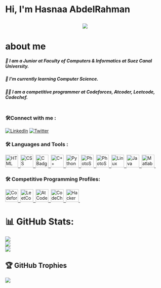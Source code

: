 ###
<div>
<h1>
  Hi, I'm Hasnaa AbdelRahman
  <p align="center">
  <a href="https://github.com/DenverCoder1/readme-typing-svg"><img src="https://readme-typing-svg.herokuapp.com?lines=Welcome+To+My+Github+Profile.;&center=true&width=500&height=50"></a>
</p>

</h1>
</div>

  <h1> about me </h1>
  <h5>🔭 I am a Junior at Faculty of Computers & Informatics at Suez Canal University.</h5>
<h5>🌱 I’m currently learning Computer Science.</h5>
<h5>👨‍💻 I am a competitive programmer at Codeforces, Atcoder, Leetcode, Codechef.</h5>
  </div>


  <div id="badges" align="center">
  <img src="https://komarev.com/ghpvc/?username=HAsNaaAbdelRahman&style=flat-square&color=blue" alt=""/>
</div>

### :hammer_and_wrench:Connect with me :

 [![LinkedIn](https://img.shields.io/badge/LinkedIn-%230077B5.svg?logo=linkedin&logoColor=white)](https://linkedin.com/in/hasnaa-abdelrahman) [![Twitter](https://img.shields.io/badge/Twitter-%231DA1F2.svg?logo=Twitter&logoColor=white)](https://twitter.com/Hasnaa90853053) 


### :hammer_and_wrench: Languages and Tools :

<div>
     <a href="https://en.wikipedia.org/wiki/HTML">
  <img src="https://imgs.search.brave.com/QTj864aK_RiCgNC4dN0gFvT9ZogbjvI4FHKfLWnNiKQ/rs:fit:1200:1200:1/g:ce/aHR0cHM6Ly9jbGlw/Z3JvdW5kLmNvbS9p/bWFnZXMvaHRtbDUt/bG9nby0yLnBuZw" alt="HTML Badge" width="40" height="40"/>&nbsp;
  </a>
    <a href="https://en.wikipedia.org/wiki/CSS">
  <img src="https://imgs.search.brave.com/YoebBBG-pBf4y8JO_L1oz40pAMoVR_6DZDMCM7YzmBA/rs:fit:860:913:1/g:ce/aHR0cHM6Ly9yYXcu/Z2l0aHVidXNlcmNv/bnRlbnQuY29tL2th/ZGlyMDE0L2thZGly/MDE0LmdpdGh1Yi5p/by9tYXN0ZXIvYXNz/ZXRzL2Nzc2xvZ28u/cG5n" alt="CSS Badge" width="40" height="40"/>&nbsp;
  </a>
    <a href="https://www.cprogramming.com/">
  <img src="https://imgs.search.brave.com/0F_ZUf9hNSGGuYhfM55Ru_GF2582L2SiEknUBSxA-HQ/rs:fit:798:928:1/g:ce/aHR0cHM6Ly93d3cu/cGluY2xpcGFydC5j/b20vcGljZGlyL2Jp/Zy8zOTYtMzk2NTg1/N19jLWMtcHJvZ3Jh/bW1pbmctbGFuZ3Vh/Z2UtbG9nby1jbGlw/YXJ0LnBuZw"  alt="C Badge" width="40" height="40"/>&nbsp;
  </a>

  <a href="https://devdocs.io/cpp/">
  <img src="https://imgs.search.brave.com/GkTKVJXE69QDz_NA-yIdlbPL2g3rejHqZIDXg5vK580/rs:fit:1200:1200:1/g:ce/aHR0cHM6Ly9sb2dv/ZGl4LmNvbS9sb2dv/LzExMzc5NDYucG5n" alt="C++ Badge" width="40" height="40"/>&nbsp;
  </a>
   <a href="https://www.python.org/">
  <img src="https://imgs.search.brave.com/vB3rIUOwUdSCy9FquSiK2jlHfO7i8b1KcIbEvkFdqWs/rs:fit:1200:1200:1/g:ce/aHR0cHM6Ly9sb2dv/cy1kb3dubG9hZC5j/b20vd3AtY29udGVu/dC91cGxvYWRzLzIw/MTYvMTAvUHl0aG9u/X2xvZ29faWNvbi5w/bmc" alt="Python Badge" width="40" height="40"/>&nbsp;
  </a>
    <a href="https://www.adobe.com/products/photoshop.html?promoid=RBS7NL7F&mv=other">
  <img src="https://imgs.search.brave.com/kpTHoEvbbE52CAzvzYpv4ImhLnM1i-ihbgcYE4qtd4s/rs:fit:1200:1200:1/g:ce/aHR0cHM6Ly9sb2dv/ZG93bmxvYWQub3Jn/L3dwLWNvbnRlbnQv/dXBsb2Fkcy8yMDE5/LzEwL3Bob3Rvc2hv/cC1sb2dvLTAucG5n" alt="PhotoShop Badge" width="40" height="40"/>&nbsp;
  </a>
    <a href="https://www.adobe.com/products/Illustrator.html?promoid=RBS7NL7F&mv=other">
  <img src="https://imgs.search.brave.com/i8mIxScPAU2RzfinIBRPnc1nTLSZo3EqmyY1Fh-uDWE/rs:fit:768:768:1/g:ce/aHR0cHM6Ly93d3cu/c2V0dXRlY2guY29t/L3dwLWNvbnRlbnQv/dXBsb2Fkcy8yMDIw/LzA3L2lsbHVzdHJh/dG9yTG9nby03Njh4/NzY4LnBuZw" alt="PhotoShop Badge" width="40" height="40"/>&nbsp;
  </a>

   <a href="https://www.linux.org/">
  <img src="https://imgs.search.brave.com/Y9R3s1MsXhvwq4dq-EHxEoAGAlfWKA_XttQnBTkbrvk/rs:fit:1200:1200:1/g:ce/aHR0cHM6Ly92aWdu/ZXR0ZS53aWtpYS5u/b2Nvb2tpZS5uZXQv/bG9nb3BlZGlhL2lt/YWdlcy8wLzA0L0xp/bnV4X2xvZ28ucG5n/L3JldmlzaW9uL2xh/dGVzdD9jYj0yMDEy/MDgxNDA1MjMzNg" alt="Linux Badge" width="40" height="40"/>&nbsp;
  </a>
     <a href="https://www.java.com/en/">
  <img src="https://imgs.search.brave.com/RA_NLEL6-2-2Zq92HJ3mVeNbOCVw1rbYgbK6ms1MoUY/rs:fit:500:500:1/g:ce/aHR0cHM6Ly93d3cu/bWluZWNyYWZ0a3Jh/bnQubmwvbWVkaWEv/MTY2L2phdmEtbG9n/by5wbmc" alt="Java Badge" width="40" height="40"/>&nbsp;
  </a>
  
   <a href="https://www.mathworks.com/products/matlab.html">
  <img src="https://imgs.search.brave.com/y5828Si1ug6JZ0uD6RU8vWiipdTWaSmh3fVwr_Nf6YM/rs:fit:895:800:1/g:ce/aHR0cHM6Ly93d3cu/cGluY2xpcGFydC5j/b20vcGljZGlyL2Jp/Zy8zOC0zODkyNDRf/NDEtMjgtamFudWFy/eS0yMDE3LW1hdGxh/Yi1sb2dvLXRyYW5z/cGFyZW50LWNsaXBh/cnQucG5n" alt="Matlab Badge" width="40" height="40"/>&nbsp;
  </a>
  

  
</div>

### :hammer_and_wrench:  Competitive Programming Profiles:

<div id="badges">
  <a href="https://codeforces.com/profile/...HAsNaa....">
    <img src="https://cdn.iconscout.com/icon/free/png-256/code-forces-3628695-3029920.png" alt="Codeforces Badge" width="40" height="40"/>&nbsp;
  </a>
    <a href="https://leetcode.com/HAsNaa-/">
    <img src="https://upload.wikimedia.org/wikipedia/commons/8/8e/LeetCode_Logo_1.png" alt="LeetCode Badge" width="40" height="40"/>&nbsp;
      
  </a>
      <a href="https://atcoder.jp/users/HAsNaa_">
    <img src="https://user-images.githubusercontent.com/63050133/151978916-3b2ea906-152e-4e09-b2ed-250c08498b6d.png" alt="AtCoder Badge" width="40" height="40"/>&nbsp;
      
  </a>
   </a>
      <a href="https://www.codechef.com/users/hasnaa123">
    <img src="https://gitgud.io/uploads/-/system/group/avatar/12294/cc.png" alt="CodeChef Badge" width="40" height="40"/>&nbsp;
      
  </a>
     </a>
      <a href="https://www.hackerrank.com/dhasnaa70?hr_r=1">
    <img src="https://upload.wikimedia.org/wikipedia/commons/thumb/4/40/HackerRank_Icon-1000px.png/480px-HackerRank_Icon-1000px.png" alt="HackerRank Badge" width="40" height="40"/>&nbsp;
      
  </a>
  <div>


# 📊 GitHub Stats:
![](https://github-readme-stats.vercel.app/api?username=HAsNaaAbdelRahman&theme=dark&hide_border=false&include_all_commits=false&count_private=false)<br/>
![](https://github-readme-streak-stats.herokuapp.com/?user=HAsNaaAbdelRahman&theme=dark&hide_border=false)<br/>
![](https://github-readme-stats.vercel.app/api/top-langs/?username=HAsNaaAbdelRahman&theme=dark&hide_border=false&include_all_commits=false&count_private=false&layout=compact)

<!-- Proudly created with GPRM ( https://gprm.itsvg.in ) -->
</div>


  <div>

## 🏆 GitHub Trophies

![](https://github-profile-trophy.vercel.app/?username=HAsNaaAbdelRahman&theme=radical&no-frame=false&no-bg=false&margin-w=4)
  </div>

<!--
**HAsNaaAbdelRahman/HAsNaaAbdelRahman** is a ✨ _special_ ✨ repository because its `README.md` (this file) appears on your GitHub profile.

Here are some ideas to get you started:


- 👯 I’m looking to collaborate on ...
- 🤔 I’m looking for help with ...
- 💬 Ask me about ...
- 📫 How to reach me: ...
- 😄 Pronouns: ...
- ⚡ Fun fact: ...
- 🔭 I’m currently Studying on Faculty of Computers & Informatics at Suez Canal University.
- 🌱 I’m currently learning algorithms
-->







